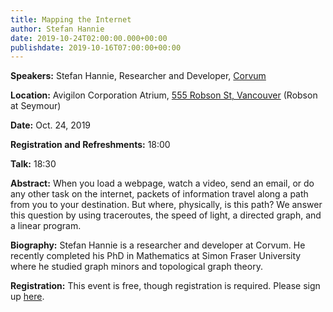```yaml
---
title: Mapping the Internet
author: Stefan Hannie
date: 2019-10-24T02:00:00.000+00:00
publishdate: 2019-10-16T07:00:00+00:00
---
```

**Speakers:** Stefan Hannie, Researcher and Developer, [Corvum](https://www.corvum.ca)

**Location:** Avigilon Corporation Atrium, [555 Robson St, Vancouver](https://goo.gl/maps/6mHjCucr32sv4jv97) (Robson at Seymour)

**Date:** Oct. 24, 2019

**Registration and Refreshments:** 18:00 

**Talk:** 18:30

**Abstract:**
When you load a webpage, watch a video, send an email, or do any other task on the internet, packets of information travel along a path from you to your destination. But where, physically, is this path? We answer this question by using traceroutes, the speed of light, a directed graph, and a linear program.

**Biography:**
Stefan Hannie is a researcher and developer at Corvum. He recently completed his PhD in Mathematics at Simon Fraser University where he studied graph minors and topological graph theory.

**Registration:**
This event is free, though registration is required. Please sign up [here](https://www.eventbrite.ca/e/bc-data-colloquium-series-october-24-with-stefan-hannie-corvum-tickets-77054948425). 
